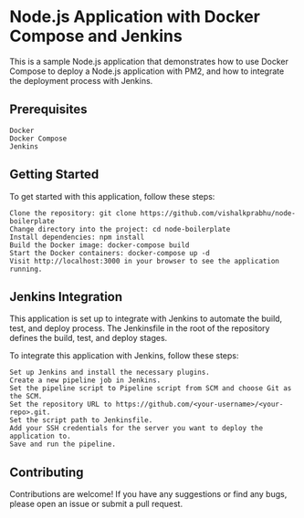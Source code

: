 # Node.js Application with Docker Compose and Jenkins

This is a sample Node.js application that demonstrates how to use Docker Compose to deploy a Node.js application with PM2, and how to integrate the deployment process with Jenkins.

## Prerequisites

    Docker
    Docker Compose
    Jenkins

## Getting Started

To get started with this application, follow these steps:

    Clone the repository: git clone https://github.com/vishalkprabhu/node-boilerplate
    Change directory into the project: cd node-boilerplate
    Install dependencies: npm install
    Build the Docker image: docker-compose build
    Start the Docker containers: docker-compose up -d
    Visit http://localhost:3000 in your browser to see the application running.

## Jenkins Integration

This application is set up to integrate with Jenkins to automate the build, test, and deploy process. The Jenkinsfile in the root of the repository defines the build, test, and deploy stages.

To integrate this application with Jenkins, follow these steps:

    Set up Jenkins and install the necessary plugins.
    Create a new pipeline job in Jenkins.
    Set the pipeline script to Pipeline script from SCM and choose Git as the SCM.
    Set the repository URL to https://github.com/<your-username>/<your-repo>.git.
    Set the script path to Jenkinsfile.
    Add your SSH credentials for the server you want to deploy the application to.
    Save and run the pipeline.

## Contributing

Contributions are welcome! If you have any suggestions or find any bugs, please open an issue or submit a pull request.